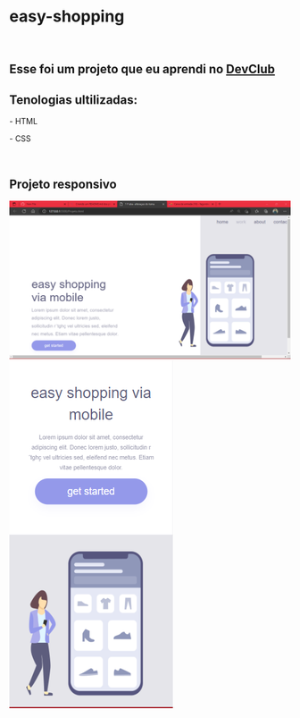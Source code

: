 <h1>easy-shopping</h1>
<br>
<h2>Esse foi um projeto que eu aprendi no <a href="https://rodolfomori.com.br/devclub">DevClub</a></h2>

<h2>Tenologias ultilizadas:</h2>
<p>- HTML<p>
<p>- CSS</p>
<br>
<h2>Projeto responsivo</h2>
<img src="https://github.com/DiegoSilva1919/easy-shopping/blob/master/assets/Captura%20de%20tela%202022-06-28%20165129.png?raw=true"/>
<img src="https://github.com/DiegoSilva1919/easy-shopping/blob/master/assets/Captura%20de%20tela%202022-06-28%20164745.png?raw=true"/>
